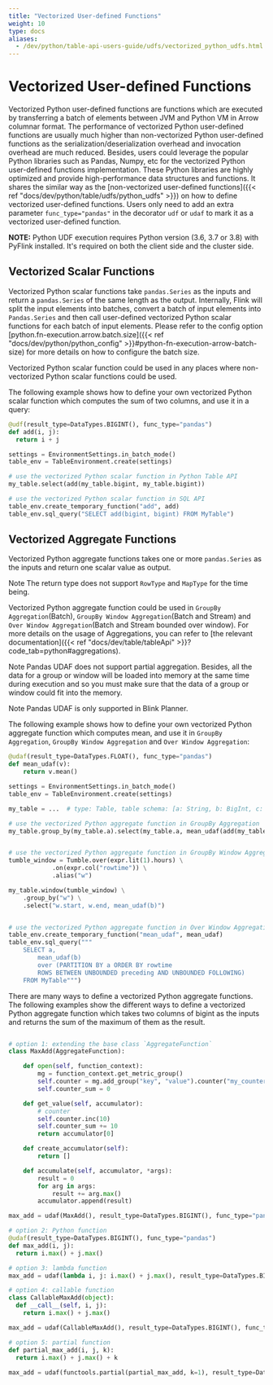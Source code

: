 ```yaml
---
title: "Vectorized User-defined Functions"
weight: 10
type: docs
aliases:
  - /dev/python/table-api-users-guide/udfs/vectorized_python_udfs.html
---
```

<!--
Licensed to the Apache Software Foundation (ASF) under one
or more contributor license agreements.  See the NOTICE file
distributed with this work for additional information
regarding copyright ownership.  The ASF licenses this file
to you under the Apache License, Version 2.0 (the
"License"); you may not use this file except in compliance
with the License.  You may obtain a copy of the License at

  http://www.apache.org/licenses/LICENSE-2.0

Unless required by applicable law or agreed to in writing,
software distributed under the License is distributed on an
"AS IS" BASIS, WITHOUT WARRANTIES OR CONDITIONS OF ANY
KIND, either express or implied.  See the License for the
specific language governing permissions and limitations
under the License.
-->

# Vectorized User-defined Functions

Vectorized Python user-defined functions are functions which are executed by transferring a batch of elements between JVM and Python VM in Arrow columnar format.
The performance of vectorized Python user-defined functions are usually much higher than non-vectorized Python user-defined functions as the serialization/deserialization
overhead and invocation overhead are much reduced. Besides, users could leverage the popular Python libraries such as Pandas, Numpy, etc for the vectorized Python user-defined functions implementation.
These Python libraries are highly optimized and provide high-performance data structures and functions. It shares the similar way as the
[non-vectorized user-defined functions]({{< ref "docs/dev/python/table/udfs/python_udfs" >}}) on how to define vectorized user-defined functions.
Users only need to add an extra parameter `func_type="pandas"` in the decorator `udf` or `udaf` to mark it as a vectorized user-defined function.

**NOTE:** Python UDF execution requires Python version (3.6, 3.7 or 3.8) with PyFlink installed. It's required on both the client side and the cluster side. 

## Vectorized Scalar Functions

Vectorized Python scalar functions take `pandas.Series` as the inputs and return a `pandas.Series` of the same length as the output.
Internally, Flink will split the input elements into batches, convert a batch of input elements into `Pandas.Series`
and then call user-defined vectorized Python scalar functions for each batch of input elements. Please refer to the config option
[python.fn-execution.arrow.batch.size]({{< ref "docs/dev/python/python_config" >}}#python-fn-execution-arrow-batch-size) for more details
on how to configure the batch size.

Vectorized Python scalar function could be used in any places where non-vectorized Python scalar functions could be used.

The following example shows how to define your own vectorized Python scalar function which computes the sum of two columns,
and use it in a query:

```python
@udf(result_type=DataTypes.BIGINT(), func_type="pandas")
def add(i, j):
  return i + j

settings = EnvironmentSettings.in_batch_mode()
table_env = TableEnvironment.create(settings)

# use the vectorized Python scalar function in Python Table API
my_table.select(add(my_table.bigint, my_table.bigint))

# use the vectorized Python scalar function in SQL API
table_env.create_temporary_function("add", add)
table_env.sql_query("SELECT add(bigint, bigint) FROM MyTable")
```

## Vectorized Aggregate Functions

Vectorized Python aggregate functions takes one or more `pandas.Series` as the inputs and return one scalar value as output.

<span class="label label-info">Note</span> The return type does not support `RowType` and `MapType` for the time being.

Vectorized Python aggregate function could be used in `GroupBy Aggregation`(Batch), `GroupBy Window Aggregation`(Batch and Stream) and 
`Over Window Aggregation`(Batch and Stream bounded over window). For more details on the usage of Aggregations, you can refer
to [the relevant documentation]({{< ref "docs/dev/table/tableApi" >}}?code_tab=python#aggregations).

<span class="label label-info">Note</span> Pandas UDAF does not support partial aggregation. Besides, all the data for a group or window will be loaded into memory at the same time during execution and so you must make sure that the data of a group or window could fit into the memory.

<span class="label label-info">Note</span> Pandas UDAF is only supported in Blink Planner.

The following example shows how to define your own vectorized Python aggregate function which computes mean,
and use it in `GroupBy Aggregation`, `GroupBy Window Aggregation` and `Over Window Aggregation`:

```python
@udaf(result_type=DataTypes.FLOAT(), func_type="pandas")
def mean_udaf(v):
    return v.mean()

settings = EnvironmentSettings.in_batch_mode()
table_env = TableEnvironment.create(settings)

my_table = ...  # type: Table, table schema: [a: String, b: BigInt, c: BigInt]

# use the vectorized Python aggregate function in GroupBy Aggregation
my_table.group_by(my_table.a).select(my_table.a, mean_udaf(add(my_table.b)))


# use the vectorized Python aggregate function in GroupBy Window Aggregation
tumble_window = Tumble.over(expr.lit(1).hours) \
            .on(expr.col("rowtime")) \
            .alias("w")

my_table.window(tumble_window) \
    .group_by("w") \
    .select("w.start, w.end, mean_udaf(b)")


# use the vectorized Python aggregate function in Over Window Aggregation
table_env.create_temporary_function("mean_udaf", mean_udaf)
table_env.sql_query("""
    SELECT a,
        mean_udaf(b)
        over (PARTITION BY a ORDER BY rowtime
        ROWS BETWEEN UNBOUNDED preceding AND UNBOUNDED FOLLOWING)
    FROM MyTable""")

```

There are many ways to define a vectorized Python aggregate functions.
The following examples show the different ways to define a vectorized Python aggregate function
which takes two columns of bigint as the inputs and returns the sum of the maximum of them as the result.

```python

# option 1: extending the base class `AggregateFunction`
class MaxAdd(AggregateFunction):

    def open(self, function_context):
        mg = function_context.get_metric_group()
        self.counter = mg.add_group("key", "value").counter("my_counter")
        self.counter_sum = 0

    def get_value(self, accumulator):
        # counter
        self.counter.inc(10)
        self.counter_sum += 10
        return accumulator[0]

    def create_accumulator(self):
        return []

    def accumulate(self, accumulator, *args):
        result = 0
        for arg in args:
            result += arg.max()
        accumulator.append(result)

max_add = udaf(MaxAdd(), result_type=DataTypes.BIGINT(), func_type="pandas")

# option 2: Python function
@udaf(result_type=DataTypes.BIGINT(), func_type="pandas")
def max_add(i, j):
  return i.max() + j.max()

# option 3: lambda function
max_add = udaf(lambda i, j: i.max() + j.max(), result_type=DataTypes.BIGINT(), func_type="pandas")

# option 4: callable function
class CallableMaxAdd(object):
  def __call__(self, i, j):
    return i.max() + j.max()

max_add = udaf(CallableMaxAdd(), result_type=DataTypes.BIGINT(), func_type="pandas")

# option 5: partial function
def partial_max_add(i, j, k):
  return i.max() + j.max() + k
  
max_add = udaf(functools.partial(partial_max_add, k=1), result_type=DataTypes.BIGINT(), func_type="pandas")

```
